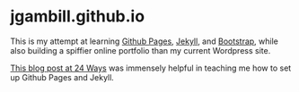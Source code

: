 jgambill.github.io
==================

This is my attempt at learning [Github Pages](http://pages.github.com/), [Jekyll](http://jekyllrb.com/), and [Bootstrap](http://getbootstrap.com/), while also building a spiffier online portfolio than my current Wordpress site.

[This blog post at 24 Ways](http://24ways.org/2013/get-started-with-github-pages/) was immensely helpful in teaching me how to set up Github Pages and Jekyll.